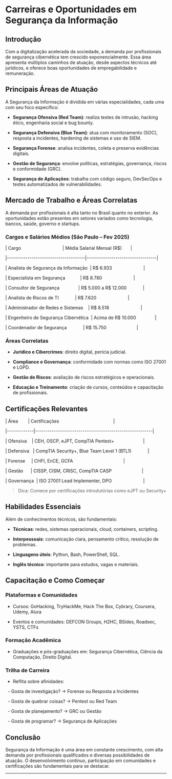   

# Carreiras e Oportunidades em Segurança da Informação

  

## Introdução

  

Com a digitalização acelerada da sociedade, a demanda por profissionais de segurança cibernética tem crescido exponencialmente. Essa área apresenta múltiplos caminhos de atuação, desde aspectos técnicos até jurídicos, e oferece boas oportunidades de empregabilidade e remuneração.

  

## Principais Áreas de Atuação

  

A Segurança da Informação é dividida em várias especialidades, cada uma com seu foco específico:

  

- **Segurança Ofensiva (Red Team)**: realiza testes de intrusão, hacking ético, engenharia social e bug bounty.

- **Segurança Defensiva (Blue Team)**: atua com monitoramento (SOC), resposta a incidentes, hardening de sistemas e uso de SIEM.

- **Segurança Forense**: analisa incidentes, coleta e preserva evidências digitais.

- **Gestão de Segurança**: envolve políticas, estratégias, governança, riscos e conformidade (GRC).

- **Segurança de Aplicações**: trabalha com código seguro, DevSecOps e testes automatizados de vulnerabilidades.

  

## Mercado de Trabalho e Áreas Correlatas

  

A demanda por profissionais é alta tanto no Brasil quanto no exterior. As oportunidades estão presentes em setores variados como tecnologia, bancos, saúde, governo e startups.

  

### Cargos e Salários Médios (São Paulo – Fev 2025)

  

| Cargo                                 | Média Salarial Mensal (R$)       |

|--------------------------------------|----------------------------------|

| Analista de Segurança da Informação  | R$ 6.933                         |

| Especialista em Segurança            | R$ 8.780                         |

| Consultor de Segurança               | R$ 5.000 a R$ 12.000             |

| Analista de Riscos de TI             | R$ 7.620                         |

| Administrador de Redes e Sistemas    | R$ 8.518                         |

| Engenheiro de Segurança Cibernética  | Acima de R$ 10.000               |

| Coordenador de Segurança             | R$ 15.750                        |

  

### Áreas Correlatas

  

- **Jurídico e Cibercrimes**: direito digital, perícia judicial.

- **Compliance e Governança**: conformidade com normas como ISO 27001 e LGPD.

- **Gestão de Riscos**: avaliação de riscos estratégicos e operacionais.

- **Educação e Treinamento**: criação de cursos, conteúdos e capacitação de profissionais.

  

## Certificações Relevantes

  

| Área        | Certificações                                           |

|-------------|---------------------------------------------------------|

| Ofensiva    | CEH, OSCP, eJPT, CompTIA Pentest+                       |

| Defensiva   | CompTIA Security+, Blue Team Level 1 (BTL1)             |

| Forense     | CHFI, EnCE, GCFA                                        |

| Gestão      | CISSP, CISM, CRISC, CompTIA CASP                        |

| Governança  | ISO 27001 Lead Implementer, DPO                         |

  

> Dica: Comece por certificações introdutórias como eJPT ou Security+

  

## Habilidades Essenciais

  

Além de conhecimentos técnicos, são fundamentais:

  

- **Técnicas**: redes, sistemas operacionais, cloud, containers, scripting.

- **Interpessoais**: comunicação clara, pensamento crítico, resolução de problemas.

- **Linguagens úteis**: Python, Bash, PowerShell, SQL.

- **Inglês técnico**: importante para estudos, vagas e materiais.

  

## Capacitação e Como Começar

  

### Plataformas e Comunidades

  

- Cursos: GoHacking, TryHackMe, Hack The Box, Cybrary, Coursera, Udemy, Alura

- Eventos e comunidades: DEFCON Groups, H2HC, BSides, Roadsec, YSTS, CTFs

  

### Formação Acadêmica

  

- Graduações e pós-graduações em: Segurança Cibernética, Ciência da Computação, Direito Digital.

  

### Trilha de Carreira

  

- Reflita sobre afinidades:

  - Gosta de investigação? → Forense ou Resposta a Incidentes

  - Gosta de quebrar coisas? → Pentest ou Red Team

  - Gosta de planejamento? → GRC ou Gestão

  - Gosta de programar? → Segurança de Aplicações

  

## Conclusão

  

Segurança da Informação é uma área em constante crescimento, com alta demanda por profissionais qualificados e diversas possibilidades de atuação. O desenvolvimento contínuo, participação em comunidades e certificações são fundamentais para se destacar.

  

---